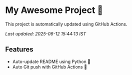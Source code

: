# My Awesome Project 🚀

This project is automatically updated using GitHub Actions.

_Last updated: 2025-06-12 15:44:13 IST_

## Features
- Auto-update README using Python 🐍
- Auto Git push with GitHub Actions 🤖
